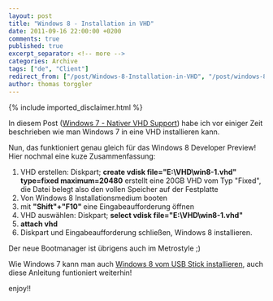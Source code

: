 ```yaml
---
layout: post
title: "Windows 8 - Installation in VHD"
date: 2011-09-16 22:00:00 +0200
comments: true
published: true
excerpt_separator: <!-- more -->
categories: Archive
tags: ["de", "Client"]
redirect_from: ["/post/Windows-8-Installation-in-VHD", "/post/windows-8-installation-in-vhd"]
author: thomas torggler
---
```

<!-- more -->
{% include imported_disclaimer.html %}
<p>In diesem Post (<a title="Windows 7 - Nativer VHD Support" href="/post.aspx?id=6b426c87-4f8a-4911-a884-8ccfdeeb5ba4">Windows 7 - Nativer VHD Support</a>) habe ich vor einiger Zeit beschrieben wie man Windows 7 in eine VHD installieren kann.</p>
<p>Nun, das funktioniert genau gleich f&uuml;r das&nbsp;Windows 8 Developer Preview! Hier nochmal eine kuze Zusammenfassung:</p>
<ol>
<li>VHD erstellen: Diskpart; <strong>create vdisk file="E:\VHD\win8-1.vhd" type=fixed maximum=20480</strong> erstellt eine 20GB VHD vom Typ "Fixed", die Datei belegt also den vollen Speicher auf der Festplatte</li>
<li>Von Windows 8 Installationsmedium booten</li>
<li>mit <strong>"Shift"+"F10" </strong>eine Eingabeaufforderung &ouml;ffnen</li>
<li>VHD ausw&auml;hlen: Diskpart; <strong>select vdisk file="E:\VHD\win8-1.vhd"</strong></li>
<li><strong>attach vhd</strong></li>
<li>Diskpart und Eingabeaufforderung schlie&szlig;en, Windows 8 installieren.</li>
</ol>
<p>Der neue Bootmanager ist &uuml;brigens auch im Metrostyle ;)</p>
<p>Wie Windows 7 kann man auch <a href="/post.aspx?id=926634b0-a77d-4cf4-a201-48074a5e0cf1">Windows 8 vom USB Stick installieren</a>, auch diese Anleitung funtioniert weiterhin!</p>
<p>enjoy!!</p>
